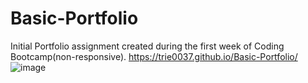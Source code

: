 # Basic-Portfolio
Initial Portfolio assignment created during the first week of Coding Bootcamp(non-responsive).
https://trie0037.github.io/Basic-Portfolio/
![image](https://user-images.githubusercontent.com/38965016/52550210-a8b39400-2d9c-11e9-8cbf-4514831d898a.png)
